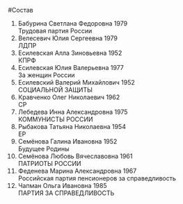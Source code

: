 #Состав
1. Бабурина Светлана Федоровна 1979   
    Трудовая партия России
2. Велесевич Юлия Сергеевна 1979   
    ЛДПР
3. Есилевская Алла Зиновьевна 1952   
    КПРФ
4. Есилевская Юлия Валерьевна 1977   
    За женщин России
5. Есилевский Валерий Михайлович 1952   
    СОЦИАЛЬНОЙ ЗАЩИТЫ
6. Кравченко Олег Николаевич 1962   
    СР
7. Лебедева Инна Александровна 1975   
    КОММУНИСТЫ РОССИИ
8. Рыбакова Татьяна Николаевна 1954   
    ЕР
9. Семёнова Галина Ивановна 1952   
    Будущее Родины
10. Семёнова Любовь Вячеславовна 1961   
    ПАТРИОТЫ РОССИИ
11. Феденева Марина Александровна 1967   
    Российская партия пенсионеров за справедливость
12. Чапман Ольга Ивановна 1985   
    ПАРТИЯ ЗА СПРАВЕДЛИВОСТЬ
